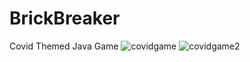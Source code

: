 # BrickBreaker
Covid Themed Java Game 
![covidgame](https://user-images.githubusercontent.com/79811245/113489745-c6cd3880-94bd-11eb-9fbb-5aaa46375f90.jpg)
![covidgame2](https://user-images.githubusercontent.com/79811245/113489747-c7fe6580-94bd-11eb-98be-315132f10025.jpg)

